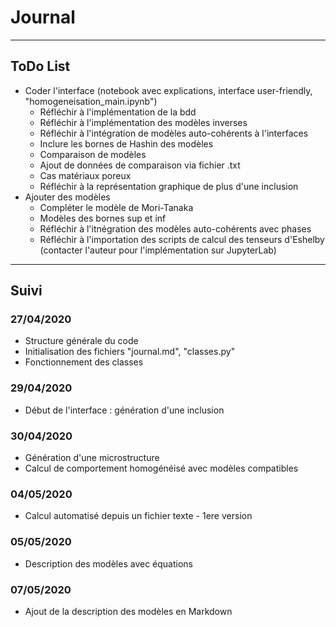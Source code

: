 # Journal
----
## ToDo List
- Coder l'interface (notebook avec explications, interface user-friendly, "homogeneisation_main.ipynb")
    - Réfléchir à l'implémentation de la bdd
    - Réfléchir à l'implémentation des modèles inverses
    - Réfléchir à l'intégration de modèles auto-cohérents à l'interfaces
    - Inclure les bornes de Hashin des modèles
    - Comparaison de modèles
    - Ajout de données de comparaison via fichier .txt
    - Cas matériaux poreux
    - Réfléchir à la représentation graphique de plus d'une inclusion
- Ajouter des modèles
    - Compléter le modèle de Mori-Tanaka
    - Modèles des bornes sup et inf
    - Réfléchir à l'itnégration des modèles auto-cohérents avec phases
    - Réfléchir à l'importation des scripts de calcul des tenseurs d'Eshelby (contacter l'auteur pour l'implémentation sur JupyterLab)
---
## Suivi
### 27/04/2020
- Structure générale du code
- Initialisation des fichiers "journal.md", "classes.py"
- Fonctionnement des classes

### 29/04/2020
- Début de l'interface : génération d'une inclusion

### 30/04/2020
- Génération d'une microstructure
- Calcul de comportement homogénéisé avec modèles compatibles

### 04/05/2020
- Calcul automatisé depuis un fichier texte - 1ere version

### 05/05/2020
- Description des modèles avec équations

### 07/05/2020
- Ajout de la description des modèles en Markdown